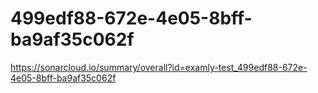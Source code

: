 # 499edf88-672e-4e05-8bff-ba9af35c062f
https://sonarcloud.io/summary/overall?id=examly-test_499edf88-672e-4e05-8bff-ba9af35c062f
